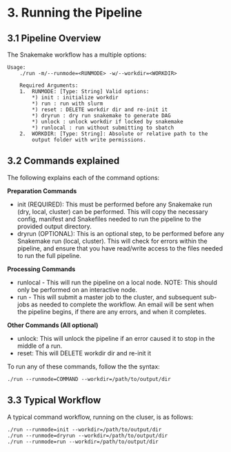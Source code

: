 # 3. Running the Pipeline
## 3.1 Pipeline Overview
The Snakemake workflow has a multiple options:
```
Usage:
    ./run -m/--runmode=<RUNMODE> -w/--workdir=<WORKDIR>

    Required Arguments:
    1.  RUNMODE: [Type: String] Valid options:
        *) init : initialize workdir
        *) run : run with slurm
        *) reset : DELETE workdir dir and re-init it
        *) dryrun : dry run snakemake to generate DAG
        *) unlock : unlock workdir if locked by snakemake
        *) runlocal : run without submitting to sbatch
    2.  WORKDIR: [Type: String]: Absolute or relative path to the 
        output folder with write permissions.
```

## 3.2 Commands explained
The following explains each of the command options:

**Preparation Commands**

- init (REQUIRED): This must be performed before any Snakemake run (dry, local, cluster) can be performed. This will copy the necessary config, manifest and Snakefiles needed to run the pipeline to the provided output directory.
- dryrun (OPTIONAL): This is an optional step, to be performed before any Snakemake run (local, cluster). This will check for errors within the pipeline, and ensure that you have read/write access to the files needed to run the full pipeline.

**Processing Commands**

- runlocal - This will run the pipeline on a local node. NOTE: This should only be performed on an interactive node.
- run - This will submit a master job to the cluster, and subsequent sub-jobs as needed to complete the workflow. An email will be sent when the pipeline begins, if there are any errors, and when it completes.

**Other Commands (All optional)**

- unlock: This will unlock the pipeline if an error caused it to stop in the middle of a run.
- reset: This will DELETE workdir dir and re-init it

To run any of these commands, follow the the syntax:
```
./run --runmode=COMMAND --workdir=/path/to/output/dir
```

## 3.3 Typical Workflow
A typical command workflow, running on the cluser, is as follows:
```
./run --runmode=init --workdir=/path/to/output/dir
./run --runmode=dryrun --workdir=/path/to/output/dir
./run --runmode=run --workdir=/path/to/output/dir
```
